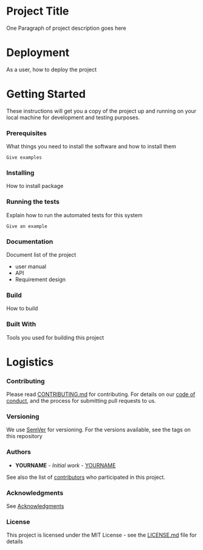 # Project Title


One Paragraph of project description goes here


# Deployment

As a user, how to deploy the project

# Getting Started

These instructions will get you a copy of the project up and running on your local machine for development and testing purposes. 

### Prerequisites

What things you need to install the software and how to install them

```
Give examples
```

### Installing

How to install package


### Running the tests

Explain how to run the automated tests for this system

```
Give an example
```
### Documentation
Document list of the project

* user manual
* API 
* Requirement design


### Build

How to build

### Built With

Tools you used for building this project

# Logistics

### Contributing

Please read [CONTRIBUTING.md](https://github.com/YOURNAME/YOURREPO/blob/master/docs/CONTRIBUTING.md) for contributing.
For details on our [code of conduct](https://github.com/YOURNAME/YOURREPO/blob/master/docs/CODE_OF_CONDUCT.md), and the process for submitting pull requests to us.

### Versioning

We use [SemVer](http://semver.org/) for versioning. For the versions available, see the tags on this repository

### Authors

* **YOURNAME** - *Initial work* - [YOURNAME](https://github.com/YOURNAME)

See also the list of [contributors](https://github.com/YOURNAME/YOURREPO/graphs/contributors) who participated in this project.

### Acknowledgments

See [Acknowledgments](https://github.com/YOURNAME/YOURREPO/blob/master/docs/ACKNOWLEDGMENTS.md)


### License

This project is licensed under the MIT License - see the [LICENSE.md](https://github.com/YOURNAME/YOURREPO/blob/master/LICENSE.md) file for details


